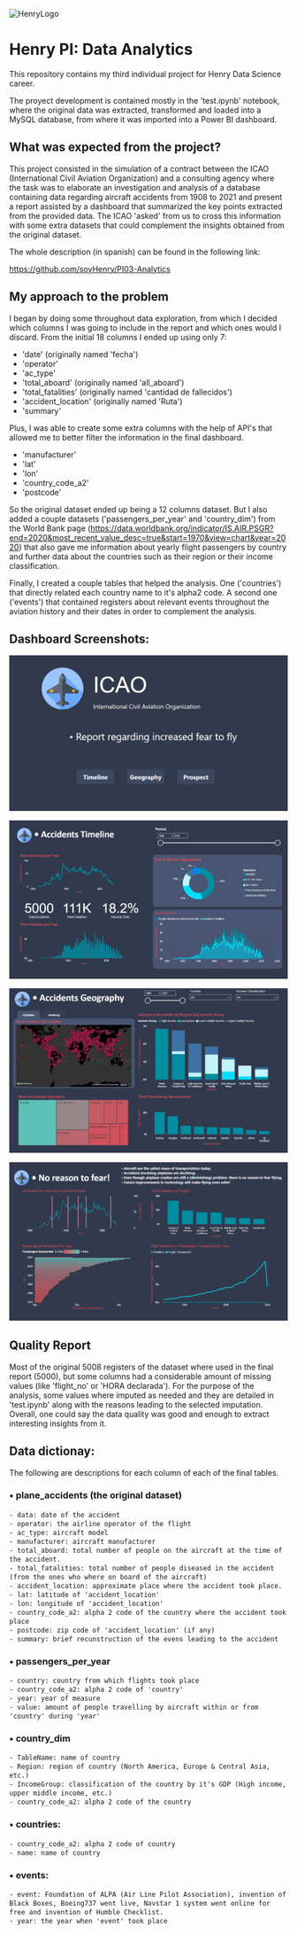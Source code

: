 ![HenryLogo](https://d31uz8lwfmyn8g.cloudfront.net/Assets/logo-henry-white-lg.png)

# Henry PI: Data Analytics
This repository contains my third individual project for Henry Data Science career.

The proyect development is contained mostly in the 'test.ipynb' notebook, where the original data was extracted, transformed and loaded into a MySQL database, from where it was imported into a Power BI dashboard.

## What was expected from the project?

This project consisted in the simulation of a contract between the ICAO (International Civil Aviation Organization) and a consulting agency where the task was to elaborate an investigation and analysis of a database containing data regarding aircraft accidents from 1908 to 2021 and present a report assisted by a dashboard that summarized the key points extracted from the provided data. The ICAO 'asked' from us to cross this information with some extra datasets that could complement the insights obtained from the original dataset.

The whole description (in spanish) can be found in the following link:

https://github.com/soyHenry/PI03-Analytics

## My approach to the problem

I began by doing some throughout data exploration, from which I decided which columns I was going to include in the report and which ones would I discard. From the initial 18 columns I ended up using only 7:
- 'date' (originally named 'fecha')
- 'operator'
- 'ac_type'
- 'total_aboard' (originally named 'all_aboard')
- 'total_fatalities' (originally named 'cantidad de fallecidos')
-  'accident_location' (originally named 'Ruta')
- 'summary'

Plus, I was able to create some extra columns with the help of API's that allowed me to better filter the information in the final dashboard.

- 'manufacturer'
- 'lat'
- 'lon'
- 'country_code_a2'
- 'postcode'

So the original dataset ended up being a 12 columns dataset. But I also added a couple datasets ('passengers_per_year' and 'country_dim') from the World Bank page (https://data.worldbank.org/indicator/IS.AIR.PSGR?end=2020&most_recent_value_desc=true&start=1970&view=chart&year=2020) that also gave me information about yearly flight passengers by country and further data about the countries such as their region or their income classification. 

Finally, I created a couple tables that helped the analysis. One ('countries') that directly related each country name to it's alpha2 code. A second one ('events') that contained registers about relevant events throughout the aviation history and their dates in order to complement the analysis.

## Dashboard Screenshots: 

![alt text](.\assets\Report_Frontpage.png "Report Frontpage")

![alt text](.\assets\Report_Timeline_Page.png "Report Timeline Page")

![alt text](.\assets\Report_Geography_Page.png "Report Geography Page")

![alt text](.\assets\Report_Prospect_Page.png "Report Prospect Page")



## Quality Report

Most of the original 5008 registers of the dataset where used in the final report (5000), but some columns had a considerable amount of missing values (like 'flight_no' or 'HORA declarada'). For the purpose of the analysis, some values where imputed as needed and they are detailed in 'test.ipynb' along with the reasons leading to the selected imputation.
Overall, one could say the data quality was good and enough to extract interesting insights from it.

## Data dictionay:

The following are descriptions for each column of each of the final tables.

### • plane_accidents (the original dataset)
    
    - data: date of the accident
    - operator: the airline operator of the flight
    - ac_type: aircraft model
    - manufacturer: aircraft manufacturer
    - total_aboard: total number of people on the aircraft at the time of the accident.
    - total_fatalities: total number of people diseased in the accident (from the ones who where on board of the aircraft)
    - accident_location: approximate place where the accident took place.
    - lat: latitude of 'accident_location'
    - lon: longitude of 'accident_location'
    - country_code_a2: alpha 2 code of the country where the accident took place
    - postcode: zip code of 'accident_location' (if any)
    - summary: brief recunstruction of the evens leading to the accident

### • passengers_per_year

    - country: country from which flights took place
    - country_code_a2: alpha 2 code of 'country'
    - year: year of measure
    - value: amount of people travelling by aircraft within or from 'country' during 'year'

### • country_dim

    - TableName: name of country
    - Region: region of country (North America, Europe & Central Asia, etc.)
    - IncomeGroup: classification of the country by it's GDP (High income, upper middle income, etc.)
    - country_code_a2: alpha 2 code of the country

### • countries:

    - country_code_a2: alpha 2 code of country
    - name: name of country

### • events:
    - event: Foundation of ALPA (Air Line Pilot Association), invention of Black Boxes, Boeing737 went live, Navstar 1 system went online for free and invention of Humble Checklist.
    - year: the year when 'event' took place